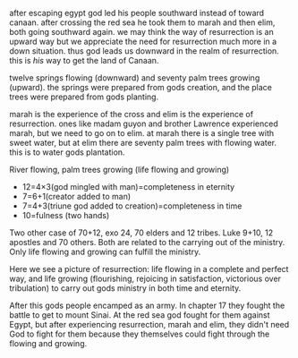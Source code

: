 after escaping egypt god led his people southward instead of toward canaan. after
crossing the red sea he took them to marah and then elim, both going southward again. we may think the way of resurrection is an upward way but we appreciate the need for resurrection much more in a down situation. thus god leads us downward in the realm of resurrection. this is _his_ way to get the land of Canaan.

twelve springs flowing (downward) and seventy palm trees growing (upward). the springs were prepared from gods creation, and the place trees were prepared from gods planting.

marah is the experience of the cross and elim is the experience of resurrection. ones like madam guyon and brother Lawrence experienced marah, but we need to go on to elim. at marah there is a single tree with sweet water, but at elim there are seventy palm trees with flowing water. this is to water gods plantation.

River flowing, palm trees growing (life flowing and growing)
- 12=4×3(god mingled with man)=completeness in eternity
- 7=6+1(creator added to man)
- 7=4+3(triune god added to creation)=completeness in time
- 10=fulness (two hands)

Two other case of 70+12, exo 24, 70 elders and 12 tribes. Luke 9+10, 12 apostles and 70 others. Both are related to the carrying out of the ministry. Only life flowing and growing can fulfill the ministry.

Here we see a picture of resurrection: life flowing in a complete and perfect way, and life growing (flourishing, rejoicing in satisfaction, victorious over tribulation) to carry out gods ministry in both time and eternity.

After this gods people encamped as an army. In chapter 17 they fought the battle to get to mount Sinai. At the red sea god fought for them against Egypt, but after experiencing resurrection, marah and elim, they didn't need God to fight for them because they themselves could fight through the flowing and growing.
